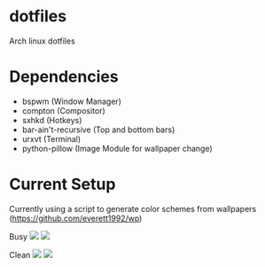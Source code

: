 # dotfiles
Arch linux dotfiles

# Dependencies
- bspwm (Window Manager) 
- compton (Compositor)
- sxhkd (Hotkeys)
- bar-ain't-recursive (Top and bottom bars)
- urxvt (Terminal)
- python-pillow (Image Module for wallpaper change)

# Current Setup
Currently using a script to generate color schemes from wallpapers (https://github.com/everett1992/wp)

Busy
<img src="http://i.imgur.com/0OqQ2Ro.png" />
<img src="http://i.imgur.com/pxRSk9B.png" />

Clean
<img src="http://i.imgur.com/SXJckm3.jpg" />
<img src="http://i.imgur.com/rwtlaQN.jpg" />
